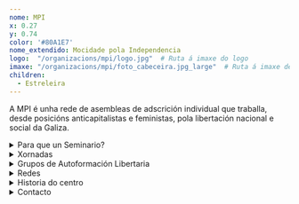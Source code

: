 ```yaml
---
nome: MPI
x: 0.27
y: 0.74
color: '#80A1E7'
nome_extendido: Mocidade pola Independencia
logo:  "/organizacions/mpi/logo.jpg"  # Ruta á imaxe do logo
imaxe: "/organizacions/mpi/foto_cabeceira.jpg_large"  # Ruta á imaxe de fondo
children:
  - Estreleira
---
```

A MPI  é unha rede de asembleas de adscrición individual que traballa, desde posicións anticapitalistas e feministas, pola libertación nacional e social da Galiza.

<details>
  <summary>Para que un Seminario?</summary>
  As ideas socialistas libertarias tiveron na Galiza un fértil campo de expansión dende que no último terzo do século XIX chegaran ao país algúns delegados da vertente bakuninista da I Internacional. A corrente antiautoritaria do socialismo internacionalista prendeu ben nun pobo que á altura atopábase nun proceso de proletarización, e nun país onde os principios da autoxestión, o apoio mutuo e o colectivismo tiñan unha fonda raizame.

Dende entón, e por sete décadas, o anarquismo organizado disputouse co marxismo a hexemonía dun movemento obreiro galego en continua expansión. Un tirapuxa que só se decantou do lado do socialismo autoritario a partir dos anos 50 do século XX. A puxanza das anarquistas galegas tivo causa e efecto no desenvolvemento dunha vizosa rede de organizacións e institucións autónomas nos eidos sindical e social, económico e cultural, que xerou unha verdadeira esfera pública libertaria, e socializou a enormes capas da poboación nos principios e nas prácticas anarquistas. Un proceso de acumulación de poder popular que tan só puido ser revertido por medio do xenocidio emprendido polo exército español en xuño de 1936.

Pese á ruptura do fío desta tradición, hoxe en día son moitas as persoas, e algunhas as organizacións, que no país identifícanse coa tradición e os principios do socialismo libertario. Porén, faltan os espazos de encontro e reflexión colectiva acerca desta tradición, dos seus principios e estratexias, das súas ferramentas de loita e da súa vixencia e aplicabilidade ao momento presente. Co SELG queremos convidar ás anarquistas do país, e ás galegas que teñan curiosidade polas ideas libertarias, a atoparnos e debater sobre esta tradición, coa vista posta no presente e o futuro do país.

Como se vai desenvolver?

Cada ano elixiremos un tema de reflexión que despregaremos ao longo de todo o curso, celebrando sesións bimestrais do SELG. Cada unha destas sesión estará enfocada a un eixo de debate diferente, sobre o que traballaremos ao longo dunha xornada na que nos acompañarán militantes, investigadoras e representantes de organizacións libertarias galegas e ibéricas que nos achegarán as súas ideas e experiencias sobre a cuestión.

Os contidos de todas estas palestras e mesas redondas serán recollidos en relatorios, que compartiremos en aberto a través na nosa páxina web. Estes relatorios, xunto con algunhas lecturas propostas polas poñentes das palestras e polo grupo de coordinación da SELG, servirán como base para desenvolver debates locais, a través dos Grupos de Autoformación Libertaria (GAL) que xurdan ao longo do país.


</details>

<details>
  <summary>Xornadas</summary>
  <p>No Centro Social organizamos unha ampla variedade de actividades:</p>
  <ul>
    <li>Talleres</li>
    <li>Charlas</li>
    <li>Proxeccións</li>
    <li>Xuntanzas</li>
  </ul>
</details>

<details>
  <summary>Grupos de Autoformación Libertaria</summary>
  <p>Os horarios habituais do centro son os seguintes:</p>
  <ul>
    <li><strong>Luns a venres:</strong> 16:00 - 21:00.</li>
    <li><strong>Sábados:</strong> 10:00 - 14:00 e 16:00 - 20:00.</li>
    <li><strong>Domingos:</strong> Pechado, excepto para eventos programados.</li>
  </ul>
</details>

<details>
  <summary>Redes</summary>
  <p>Coñécenos a través de:</p>
  <ul>
    <li>Instragram</li>
    <li>Twiter/X</li>
    <li>Facebook</li>
    <li>Bluesky</li>
  </ul>
</details>

<details>
  <summary>Historia do centro</summary>
  <p></p>
</details>

<details>
  <summary>Contacto</summary>
  <p>Podes contactar connosco a través de:</p>
  <ul>
    <li>Email: contacto@email.com</li>
    <li>Teléfono: 111 111 111</li>
    <li>Enderezo: - </li>
  </ul>
</details>
